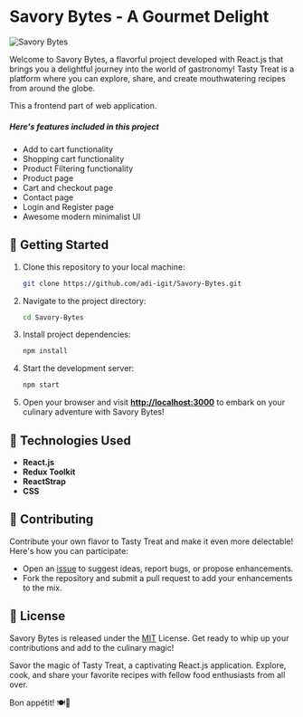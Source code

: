 # Savory Bytes - A Gourmet Delight

![Savory Bytes](https://res.cloudinary.com/dd40wbf0z/image/upload/v1692420365/2_qqrzgw.png)

Welcome to Savory Bytes, a flavorful project developed with React.js that brings you a delightful journey into the world of gastronomy! Tasty Treat is a platform where you can explore, share, and create mouthwatering recipes from around the globe.

This a frontend part of web application.

##### Here's features included in this project

- Add to cart functionality
- Shopping cart functionality
- Product Filtering functionality
- Product page
- Cart and checkout page
- Contact page
- Login and Register page
- Awesome modern minimalist UI


## 🚀 Getting Started

1. Clone this repository to your local machine:

   ```bash
   git clone https://github.com/adi-igit/Savory-Bytes.git
   ```

2. Navigate to the project directory:

   ```bash
   cd Savory-Bytes
   ```

3. Install project dependencies:

   ```bash
   npm install
   ```

4. Start the development server:

   ```bash
   npm start
   ```

5. Open your browser and visit [**http://localhost:3000**](http://localhost:3000) to embark on your culinary adventure with Savory Bytes!

## 🍳 Technologies Used

* **React.js**
* **Redux Toolkit**
* **ReactStrap**
* **CSS**

## 🍰 Contributing

Contribute your own flavor to Tasty Treat and make it even more delectable! Here's how you can participate:

* Open an [issue](https://github.com/adi-igit/Tasty-Treat/issues) to suggest ideas, report bugs, or propose enhancements.
* Fork the repository and submit a pull request to add your enhancements to the mix.

## 📜 License

Savory Bytes is released under the [MIT](https://github.com/adi-igit/Tasty-Treat/blob/main/LICENSE) License. Get ready to whip up your contributions and add to the culinary magic!

Savor the magic of Tasty Treat, a captivating React.js application. Explore, cook, and share your favorite recipes with fellow food enthusiasts from all over.

Bon appétit! 🍽️🍰

